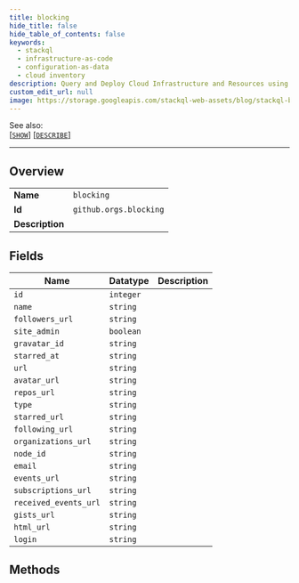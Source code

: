 ```yaml
---
title: blocking
hide_title: false
hide_table_of_contents: false
keywords:
  - stackql
  - infrastructure-as-code
  - configuration-as-data
  - cloud inventory
description: Query and Deploy Cloud Infrastructure and Resources using SQL
custom_edit_url: null
image: https://storage.googleapis.com/stackql-web-assets/blog/stackql-blog-post-featured-image.png
---
```

  
    
See also:   
[[` SHOW `]](/docs/language-spec/show) [[` DESCRIBE `]](/docs/language-spec/describe)  
* * * 
## Overview
<table><tbody>
<tr><td><b>Name</b></td><td><code>blocking</code></td></tr>
<tr><td><b>Id</b></td><td><code>github.orgs.blocking</code></td></tr>
<tr><td><b>Description</b></td><td></td></tr>
</tbody></table>

## Fields
| Name | Datatype | Description |
| ---- | -------- | ----------- |
| `id` | `integer` |  |
| `name` | `string` |  |
| `followers_url` | `string` |  |
| `site_admin` | `boolean` |  |
| `gravatar_id` | `string` |  |
| `starred_at` | `string` |  |
| `url` | `string` |  |
| `avatar_url` | `string` |  |
| `repos_url` | `string` |  |
| `type` | `string` |  |
| `starred_url` | `string` |  |
| `following_url` | `string` |  |
| `organizations_url` | `string` |  |
| `node_id` | `string` |  |
| `email` | `string` |  |
| `events_url` | `string` |  |
| `subscriptions_url` | `string` |  |
| `received_events_url` | `string` |  |
| `gists_url` | `string` |  |
| `html_url` | `string` |  |
| `login` | `string` |  |
## Methods
